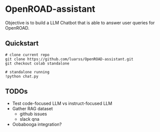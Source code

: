 # OpenROAD-assistant

Objective is to build a LLM Chatbot that is able to answer user queries for OpenROAD.

## Quickstart

```
# clone current repo 
git clone https://github.com/luarss/OpenROAD-assistant.git
git checkout colab standalone

# standalone running 
!python chat.py 

```

## TODOs
- Test code-focused LLM vs instruct-focused LLM
- Gather RAG dataset
  - github issues
  - slack qna
- Oobabooga integration?
